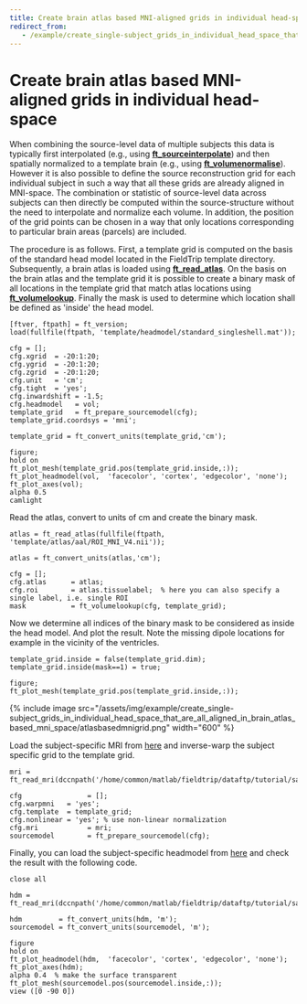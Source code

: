 ```yaml
---
title: Create brain atlas based MNI-aligned grids in individual head-space
redirect_from:
   - /example/create_single-subject_grids_in_individual_head_space_that_are_all_aligned_in_brain_atlas_based_mni_space/
---
```


# Create brain atlas based MNI-aligned grids in individual head-space

When combining the source-level data of multiple subjects this data is typically first interpolated (e.g., using **[ft_sourceinterpolate](/reference/ft_sourceinterpolate)**) and then spatially normalized to a template brain (e.g., using **[ft_volumenormalise](/reference/ft_volumenormalise)**). However it is also possible to define the source reconstruction grid for each individual subject in such a way that all these grids are already aligned in MNI-space. The combination or statistic of source-level data across subjects can then directly be computed within the source-structure without the need to interpolate and normalize each volume. In addition, the position of the grid points can be chosen in a way that only locations corresponding to particular brain areas (parcels) are included.

The procedure is as follows. First, a template grid is computed on the basis of the standard head model located in the FieldTrip template directory. Subsequently, a brain atlas is loaded using **[ft_read_atlas](/reference/fileio/ft_read_atlas)**. On the basis on the brain atlas and the template grid it is possible to create a binary mask of all locations in the template grid that match atlas locations using **[ft_volumelookup](/reference/ft_volumelookup)**. Finally the mask is used to determine which location shall be defined as 'inside' the head model.

    [ftver, ftpath] = ft_version;
    load(fullfile(ftpath, 'template/headmodel/standard_singleshell.mat'));

    cfg = [];
    cfg.xgrid  = -20:1:20;
    cfg.ygrid  = -20:1:20;
    cfg.zgrid  = -20:1:20;
    cfg.unit   = 'cm';
    cfg.tight  = 'yes';
    cfg.inwardshift = -1.5;
    cfg.headmodel   = vol;
    template_grid   = ft_prepare_sourcemodel(cfg);
    template_grid.coordsys = 'mni';

    template_grid = ft_convert_units(template_grid,'cm');

    figure;
    hold on
    ft_plot_mesh(template_grid.pos(template_grid.inside,:));
    ft_plot_headmodel(vol,  'facecolor', 'cortex', 'edgecolor', 'none');
    ft_plot_axes(vol);
    alpha 0.5
    camlight

Read the atlas, convert to units of cm and create the binary mask.

    atlas = ft_read_atlas(fullfile(ftpath, 'template/atlas/aal/ROI_MNI_V4.nii'));

    atlas = ft_convert_units(atlas,'cm');

    cfg = [];
    cfg.atlas      = atlas;
    cfg.roi        = atlas.tissuelabel;  % here you can also specify a single label, i.e. single ROI
    mask           = ft_volumelookup(cfg, template_grid);

Now we determine all indices of the binary mask to be considered as inside the head model. And plot the result. Note the missing dipole locations for example in the vicinity of the ventricles.

    template_grid.inside = false(template_grid.dim);
    template_grid.inside(mask==1) = true;

    figure;
    ft_plot_mesh(template_grid.pos(template_grid.inside,:));

{% include image src="/assets/img/example/create_single-subject_grids_in_individual_head_space_that_are_all_aligned_in_brain_atlas_based_mni_space/atlasbasedmnigrid.png" width="600" %}

Load the subject-specific MRI from [here](https://download.fieldtriptoolbox.org/tutorial/salzburg/mri.mat) and inverse-warp the subject specific grid to the template grid.

    mri = ft_read_mri(dccnpath('/home/common/matlab/fieldtrip/dataftp/tutorial/salzburg/mri.mat'));

    cfg                = [];
    cfg.warpmni   = 'yes';
    cfg.template  = template_grid;
    cfg.nonlinear = 'yes'; % use non-linear normalization
    cfg.mri            = mri;
    sourcemodel        = ft_prepare_sourcemodel(cfg);

Finally, you can load the subject-specific headmodel from [here](https://download.fieldtriptoolbox.org/tutorial/salzburg/hdm.mat) and check the result with the following code.

    close all

    hdm = ft_read_mri(dccnpath('/home/common/matlab/fieldtrip/dataftp/tutorial/salzburg/hdm.mat'));

    hdm         = ft_convert_units(hdm, 'm');
    sourcemodel = ft_convert_units(sourcemodel, 'm');

    figure
    hold on
    ft_plot_headmodel(hdm,  'facecolor', 'cortex', 'edgecolor', 'none');
    ft_plot_axes(hdm);
    alpha 0.4  % make the surface transparent
    ft_plot_mesh(sourcemodel.pos(sourcemodel.inside,:));
    view ([0 -90 0])
